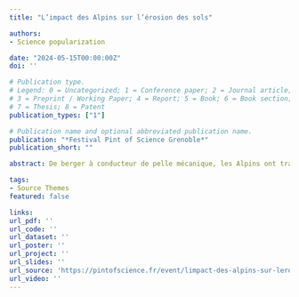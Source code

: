 ```yaml
---
title: "L’impact des Alpins sur l’érosion des sols"

authors:
- Science popularization

date: "2024-05-15T00:00:00Z"
doi: ''

# Publication type.
# Legend: 0 = Uncategorized; 1 = Conference paper; 2 = Journal article;
# 3 = Preprint / Working Paper; 4 = Report; 5 = Book; 6 = Book section;
# 7 = Thesis; 8 = Patent
publication_types: ["1"]

# Publication name and optional abbreviated publication name.
publication: "*Festival Pint of Science Grenoble*"
publication_short: ""

abstract: De berger à conducteur de pelle mécanique, les Alpins ont transformé et adapté leur environnement à leur besoin depuis des milliers d'années, favorisant l’érosion des sols. L’histoire de l’érosion des sols alpins nous conte l’une des principales menaces pour l’environnement et pour nos sociétés mais est également un bel exemple de résilience de l'Homme face à ses propres ambitions.

tags:
- Source Themes
featured: false

links:
url_pdf: ''
url_code: ''
url_dataset: ''
url_poster: ''
url_project: ''
url_slides: ''
url_source: 'https://pintofscience.fr/event/limpact-des-alpins-sur-lerosion-des-sols'
url_video: ''
---
```

